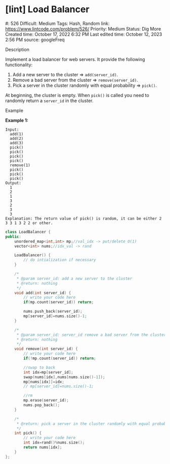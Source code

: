 # [lint] Load Balancer

#: 526
Difficult: Medium
Tags: Hash, Random
link: https://www.lintcode.com/problem/526/
Priority: Medium
Status: Dig More
Created time: October 17, 2022 6:32 PM
Last edited time: October 12, 2023 2:56 PM
source: googleFreq

Description

Implement a load balancer for web servers. It provide the following functionality:

1. Add a new server to the cluster => `add(server_id)`.
2. Remove a bad server from the cluster => `remove(server_id)`.
3. Pick a server in the cluster randomly with equal probability => `pick()`.

At beginning, the cluster is empty. When `pick()` is called you need to randomly return a `server_id` in the cluster.

Example

**Example 1:**

```
Input:
  add(1)
  add(2)
  add(3)
  pick()
  pick()
  pick()
  pick()
  remove(1)
  pick()
  pick()
  pick()
Output:
  1
  2
  1
  3
  2
  3
  3
Explanation: The return value of pick() is random, it can be either 2 3 3 1 3 2 2 or other.

```

```cpp
class LoadBalancer {
public:
    unordered_map<int,int> mp;//val_idx -> put/delete O(1)
    vector<int> nums;//idx_val -> rand

    LoadBalancer() {
        // do intialization if necessary
    }

    /*
     * @param server_id: add a new server to the cluster
     * @return: nothing
     */
    void add(int server_id) {
        // write your code here
        if(mp.count(server_id)) return;

        nums.push_back(server_id);
        mp[server_id]=nums.size()-1;
    }

    /*
     * @param server_id: server_id remove a bad server from the cluster
     * @return: nothing
     */
    void remove(int server_id) {
        // write your code here
        if(!mp.count(server_id)) return;

        //swap to back
        int idx=mp[server_id];
        swap(nums[idx],nums[nums.size()-1]);
        mp[nums[idx]]=idx;
        // mp[server_id]=nums.size()-1;

        //rm
        mp.erase(server_id);
        nums.pop_back();
    }

    /*
     * @return: pick a server in the cluster randomly with equal probability
     */
    int pick() {
        // write your code here
        int idx=rand()%nums.size();
        return nums[idx];
    }
};
```